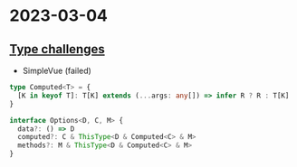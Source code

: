 # 2023-03-04

## [Type challenges](https://github.com/type-challenges/type-challenges)

- SimpleVue (failed)

```ts
type Computed<T> = {
  [K in keyof T]: T[K] extends (...args: any[]) => infer R ? R : T[K]
}

interface Options<D, C, M> {
  data?: () => D
  computed?: C & ThisType<D & Computed<C> & M>
  methods?: M & ThisType<D & Computed<C> & M>
}
```
